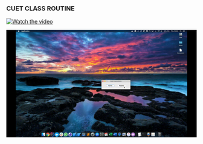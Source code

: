 ### CUET CLASS ROUTINE
[![Watch the video](https://img.youtube.com/vi/)](https://youtu.be/LKDu3g1R3d8)


[![Spring Boot Swing Reservations](https://github.com/DanielMichalski/spring-boot-java-swing-reservations/blob/master/.github/gifs/application.gif)](https://youtu.be/LKDu3g1R3d8 "Full stack project")
